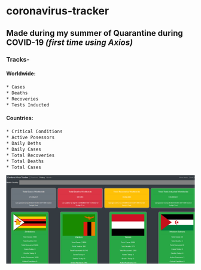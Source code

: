 # coronavirus-tracker

## Made during my summer of Quarantine during COVID-19 _(first time using Axios)_

### Tracks-

#### Worldwide:

    * Cases
    * Deaths
    * Recoveries
    * Tests Inducted

#### Countries:

    * Critical Conditions
    * Active Posessors
    * Daily Deths
    * Daily Cases
    * Total Recoveries
    * Total Deaths
    * Total Cases

![Preview of Site](./coronavirus-tracker.png)
